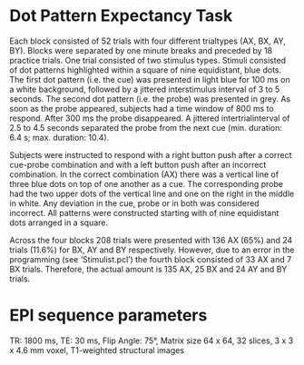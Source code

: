 # Dot Pattern Expectancy Task
Each block consisted of 52 trials with four different trialtypes (AX, BX, AY, BY). Blocks were separated by one minute breaks 
and preceded by 18 practice trials. One trial consisted of two stimulus types. Stimuli consisted of dot patterns highlighted 
within a square of nine equidistant, blue dots. The first dot pattern (i.e. the cue) was presented in light blue for 100 ms 
on a white background, followed by a jittered interstimulus interval of 3 to 5 seconds. The second dot pattern (i.e. the probe)
was presented in grey. As soon as the probe appeared, subjects had a time window of 800 ms to respond. After 300 ms the probe 
disappeared. A jittered intertrialinterval of 2.5 to 4.5 seconds separated the probe from the next cue (min. duration: 6.4 s; 
max. duration: 10.4).

Subjects were instructed to respond with a right button push after a correct cue-probe combination and with a left button push 
after an incorrect combination. In the correct combination (AX) there was a vertical line of three blue dots on top of one 
another as a cue. The corresponding probe had the two upper dots of the vertical line and one on the right in the middle in 
white. Any deviation in the cue, probe or in both was considered incorrect. All patterns were constructed starting with of 
nine equidistant dots arranged in a square.

Across the four blocks 208 trials were presented with 136 AX (65%) and 24 trials (11.6%) for BX, AY and BY respectively. 
However, due to an error in the programming (see ‘Stimulist.pcl’) the fourth block consisted of 33 AX and 7 BX trials. 
Therefore, the actual amount is 135 AX, 25 BX and 24 AY and BY trials.

# EPI sequence parameters
TR: 1800 ms, TE: 30 ms, Flip Angle: 75°, Matrix size 64 x 64, 32 slices, 3 x 3 x 4.6 mm voxel, T1-weighted structural images
